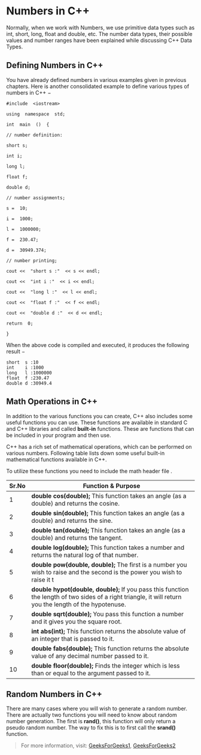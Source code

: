 # Numbers in C++

Normally, when we work with Numbers, we use primitive data types such as int, short, long, float and double, etc. The number data types, their possible values and number ranges have been explained while discussing C++ Data Types.

## Defining Numbers in C++

You have already defined numbers in various examples given in previous chapters. Here is another consolidated example to define various types of numbers in C++ −

```
#include  <iostream>

using  namespace  std;

int  main  ()  {

// number definition:

short s;

int i;

long l;

float f;

double d;

// number assignments;

s =  10;

i =  1000;

l =  1000000;

f =  230.47;

d =  30949.374;

// number printing;

cout <<  "short s :"  << s << endl;

cout <<  "int i :"  << i << endl;

cout <<  "long l :"  << l << endl;

cout <<  "float f :"  << f << endl;

cout <<  "double d :"  << d << endl;

return  0;

}
```
When the above code is compiled and executed, it produces the following result −
```
short  s :10
int    i :1000
long   l :1000000
float  f :230.47
double d :30949.4
```
## Math Operations in C++

In addition to the various functions you can create, C++ also includes some useful functions you can use. These functions are available in standard C and C++ libraries and called  **built-in**  functions. These are functions that can be included in your program and then use.

C++ has a rich set of mathematical operations, which can be performed on various numbers. Following table lists down some useful built-in mathematical functions available in C++.

To utilize these functions you need to include the math header file  **<cmath>**.

|Sr.No|Function & Purpose|
|--|--|
|1|**double cos(double);** This function takes an angle (as a double) and returns the cosine.|
|2|**double sin(double);** This function takes an angle (as a double) and returns the sine.|
|3|**double tan(double);** This function takes an angle (as a double) and returns the tangent.|
|4|**double log(double);** This function takes a number and returns the natural log of that number.|
|5|**double pow(double, double);** The first is a number you wish to raise and the second is the power you wish to raise it t|
6|**double hypot(double, double);** If you pass this function the length of two sides of a right triangle, it will return you the length of the hypotenuse.|
|7|**double sqrt(double);** You pass this function a number and it gives you the square root.|
|8|**int abs(int);** This function returns the absolute value of an integer that is passed to it.|
|9|**double fabs(double);** This function returns the absolute value of any decimal number passed to it.|
|10|**double floor(double);** Finds the integer which is less than or equal to the argument passed to it.|

## Random Numbers in C++

There are many cases where you will wish to generate a random number. There are actually two functions you will need to know about random number generation. The first is  **rand()**, this function will only return a pseudo random number. The way to fix this is to first call the  **srand()**  function.

> For more information, visit: [GeeksForGeeks1](https://www.geeksforgeeks.org/c-data-types/), [GeeksForGeeks2](https://www.geeksforgeeks.org/variables-in-c/)
